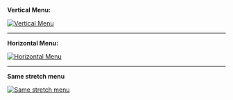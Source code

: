__Vertical Menu:__

[![Vertical Menu](https://github.com/bikkuri/BEM/blob/master/nav/menu/preview/menu-vertical.png?raw=true)](https://github.com/bikkuri/BEM/tree/master/nav/menu/menu-vertical/menu-vertical.html)

- - -

__Horizontal Menu:__

[![Horizontal Menu](https://github.com/bikkuri/BEM/blob/master/nav/menu/preview/menu-horizontal.png?raw=true)](https://github.com/bikkuri/BEM/tree/master/nav/menu/menu-horizontal/menu-horizontal.html)

- - -

__Same stretch menu__

[![Same stretch menu](https://github.com/bikkuri/BEM/blob/master/nav/menu/preview/menu-same-stretch.png?raw=true)](https://github.com/bikkuri/BEM/tree/master/nav/menu/menu-same-stretch/menu-same-stretch.html)
